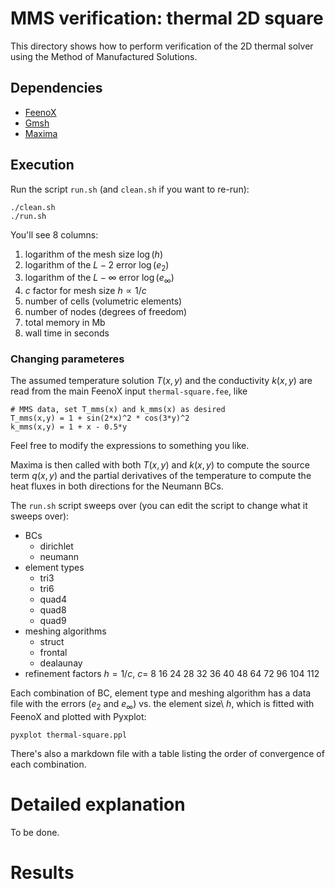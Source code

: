 # MMS verification: thermal 2D square

This directory shows how to perform verification of the 2D thermal solver using the Method of Manufactured Solutions.

## Dependencies

 * [FeenoX](https://www.seamplex.com/feenox)
 * [Gmsh](http://gmsh.info/)
 * [Maxima](https://maxima.sourceforge.io/)
 
## Execution

Run the script `run.sh` (and `clean.sh` if you want to re-run):

```
./clean.sh
./run.sh
```

You'll see 8 columns:

 1. logarithm of the mesh size $\log(h)$
 2. logarithm of the $L-2$ error $\log(e_2)$
 3. logarithm of the $L-\infty$ error $\log(e_\infty)$
 4. $c$ factor for mesh size $h \propto 1/c$
 5. number of cells (volumetric elements)
 6. number of nodes (degrees of freedom)
 7. total memory in Mb
 8. wall time in seconds
 
### Changing parameteres
 
The assumed temperature solution $T(x,y)$ and the conductivity $k(x,y)$ are read from the main FeenoX input `thermal-square.fee`, like

```feenox
# MMS data, set T_mms(x) and k_mms(x) as desired
T_mms(x,y) = 1 + sin(2*x)^2 * cos(3*y)^2
k_mms(x,y) = 1 + x - 0.5*y
```

Feel free to modify the expressions to something you like.


Maxima is then called with both $T(x,y)$ and $k(x,y)$ to compute the source term $q(x,y)$ and the partial derivatives of the temperature to compute the heat fluxes in both directions for the Neumann BCs.

The `run.sh` script sweeps over (you can edit the script to change what it sweeps over):

 * BCs
   - dirichlet
   - neumann
 * element types
   - tri3
   - tri6
   - quad4
   - quad8
   - quad9
 * meshing algorithms
   - struct
   - frontal
   - dealaunay
 * refinement factors $h=1/c$, $c=$ 8 16 24 28 32 36 40 48 64 72 96 104 112




Each combination of BC, element type and meshing algorithm has a data file with the errors ($e_2$ and $e_\infty$) vs. the element size\ $h$, which is fitted with FeenoX and plotted with Pyxplot:

```
pyxplot thermal-square.ppl
```

There's also a markdown file with a table listing the order of convergence of each combination.

# Detailed explanation

To be done.



# Results


